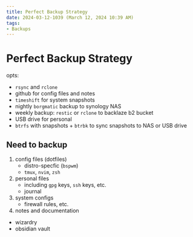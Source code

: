 ```yaml
---
title: Perfect Backup Strategy
date: 2024-03-12-1039 (March 12, 2024 10:39 AM)
tags: 
- Backups
---
```


# Perfect Backup Strategy
opts:
- `rsync` and `rclone`
- github for config files and notes
- `timeshift` for system snapshots
- nightly `borgmatic` backup to synology NAS
- weekly backup: `restic` or `rclone` to backlaze b2 bucket
- USB drive for personal
- `btrfs` with snapshots + `btrbk` to sync snapshots to NAS or USB drive

## Need to backup
1. config files (dotfiles)
   - distro-specfic (`bspwm`)
   - `tmux`, `nvim`, `zsh`
2. personal files
   - including `gpg` keys, `ssh` keys, etc.
   - journal
3. system configs
   - firewall rules, etc.
4. notes and documentation
  - wizardry
  - obsidian vault
